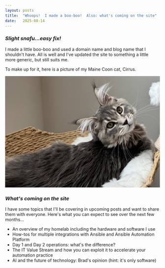 ```yaml
---
layout: posts
title:  "Whoops!  I made a boo-boo!  Also: what's coming on the site"
date:   2025-08-14
---
```

### *Slight snafu...easy fix!*

I made a little boo-boo and used a domain name and blog name that I shouldn't have.  All is well and I've updated the site to something a little more generic, but still suits me.
<!-- endexcerpt -->

To make up for it, here is a picture of my Maine Coon cat, Cirrus.

![Picture of Cirrus on cat tree](/assets/images/8-14-25/cirrus_tree.jpg)

### *What's coming on the site*

I have some topics that I'll be covering in upcoming posts and want to share them with everyone.  Here's what you can expect to see over the next few months...

* An overview of my homelab including the hardware and software I use
* How-tos for multiple integrations with Ansible and Ansible Automation Platform
* Day 1 and Day 2 operations: what's the difference?
* The IT Value Stream and how you can exploit it to accelerate your automation practice
* AI and the future of technology: Brad's opinion (hint: it's only software)
